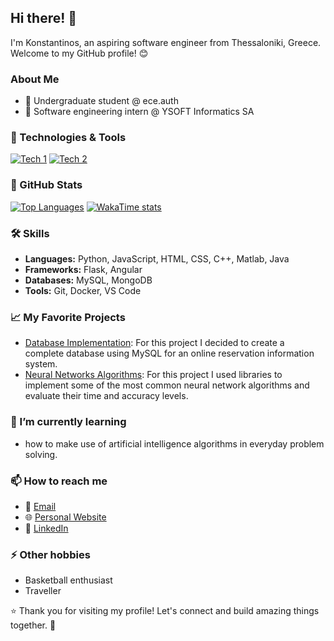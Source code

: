 ## Hi there! 👋 

I'm Konstantinos, an aspiring software engineer from Thessaloniki, Greece. Welcome to my GitHub profile! 😊

### About Me

- 🔭 Undergraduate student @ ece.auth
- 💼 Software engineering intern @ YSOFT Informatics SA

### 🔧 Technologies & Tools

[![Tech 1](https://img.shields.io/badge/-Tech1-333333?style=flat&logo=tech1)](https://www.example.com)
[![Tech 2](https://img.shields.io/badge/-Tech2-333333?style=flat&logo=tech2)](https://www.example.com)

### 🚀 GitHub Stats

[![Top Languages](https://github-readme-stats.vercel.app/api/top-langs/?username=conmylo&layout=compact&theme=radical)](https://github.com/conmylo)
[![WakaTime stats](https://github-readme-stats.vercel.app/api/wakatime?username=conmylo)](https://github.com/conmylo)


### 🛠️ Skills

- **Languages:** Python, JavaScript, HTML, CSS, C++, Matlab, Java
- **Frameworks:** Flask, Angular
- **Databases:** MySQL, MongoDB
- **Tools:** Git, Docker, VS Code

### 📈 My Favorite Projects

- [Database Implementation](https://github.com/conmylo/databases-eeauth): For this project I decided to create a complete database using MySQL for an online reservation information system.
- [Neural Networks Algorithms](https://github.com/conmylo/neuralnets-eeauth): For this project I used libraries to implement some of the most common neural network algorithms and evaluate their time and accuracy levels.

### 🌱 I’m currently learning

- how to make use of artificial intelligence algorithms in everyday problem solving.

### 📫 How to reach me

- 💬 [Email](mailto:conmylo@hotnmail.com)
- 🌐 [Personal Website](https://www.yourwebsite.com)
- 💼 [LinkedIn](https://www.linkedin.com/in/conmylo)

### ⚡ Other hobbies

- Basketball enthusiast
- Traveller

⭐️ Thank you for visiting my profile! Let's connect and build amazing things together. 👯
